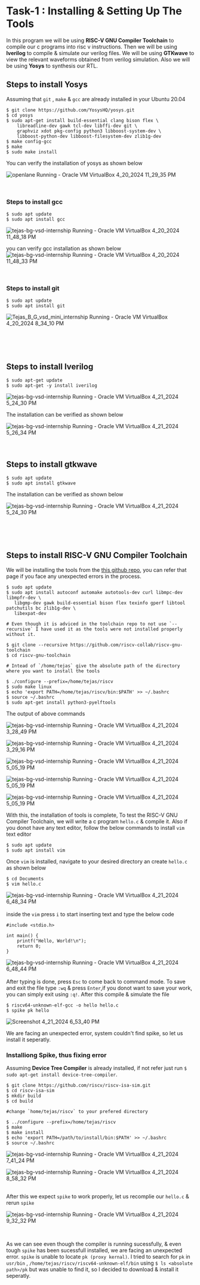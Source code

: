# Task-1 : Installing & Setting Up The Tools

In this program we will be using **RISC-V GNU Compiler Toolchain** to compile our c programs into risc v instructions. 
Then we will be using **Iverilog** to compile & simulate our verilog files. 
We will be using **GTKwave** to view the relevant waveforms obtained from verilog simulation.
Also we will be using **Yosys** to synthesis our RTL.

## Steps to install Yosys

Assuming that `git` , `make` & `gcc` are already installed in your Ubuntu 20.04


```
$ git clone https://github.com/YosysHQ/yosys.git
$ cd yosys
$ sudo apt-get install build-essential clang bison flex \
    libreadline-dev gawk tcl-dev libffi-dev git \
    graphviz xdot pkg-config python3 libboost-system-dev \
    libboost-python-dev libboost-filesystem-dev zlib1g-dev
$ make config-gcc
$ make 
$ sudo make install
```

You can verify the installation of yosys as shown below

![openlane  Running  - Oracle VM VirtualBox 4_20_2024 11_29_35 PM](https://github.com/tejasbg19/VSD-squadron-mini-internship/assets/163899793/7a5c36b0-7832-4c81-bbd8-bda9f40f44bb)


<br>

### Steps to install gcc 

```
$ sudo apt update
$ sudo apt install gcc
```

![tejas-bg-vsd-internship  Running  - Oracle VM VirtualBox 4_20_2024 11_48_18 PM](https://github.com/tejasbg19/VSD-squadron-mini-internship/assets/163899793/d511cc76-c5a7-41e6-895d-ca528712243b)


you can verify gcc installation as shown below
![tejas-bg-vsd-internship  Running  - Oracle VM VirtualBox 4_20_2024 11_48_33 PM](https://github.com/tejasbg19/VSD-squadron-mini-internship/assets/163899793/c1a47345-545a-4273-a9cd-239e9321a3d1)

<br>


### Steps to install git

```
$ sudo apt update
$ sudo apt install git
```

![Tejas_B_G_vsd_mini_internship  Running  - Oracle VM VirtualBox 4_20_2024 8_34_10 PM](https://github.com/tejasbg19/VSD-squadron-mini-internship/assets/163899793/0335cf76-3980-4854-9be8-cf9e56c98de0)

<br>
<br>
<br>


## Steps to install Iverilog


```
$ sudo apt-get update
$ sudo apt-get -y install iverilog
```

![tejas-bg-vsd-internship  Running  - Oracle VM VirtualBox 4_21_2024 5_24_30 PM](https://github.com/tejasbg19/VSD-squadron-mini-internship/assets/163899793/9de7728a-8fe7-4c14-b5e7-2c77f02891cc)


The installation can be verified as shown below

![tejas-bg-vsd-internship  Running  - Oracle VM VirtualBox 4_21_2024 5_26_34 PM](https://github.com/tejasbg19/VSD-squadron-mini-internship/assets/163899793/2b9d8b80-7610-4459-a803-409154fa3734)
<br>
<br>
<br>




## Steps to install gtkwave

```
$ sudo apt update
$ sudo apt install gtkwave
```

The installation can be verified as shown below

![tejas-bg-vsd-internship  Running  - Oracle VM VirtualBox 4_21_2024 5_24_30 PM](https://github.com/tejasbg19/VSD-squadron-mini-internship/assets/163899793/1e61c1bf-b2dc-4e6c-ada7-c56b623853a9)

<br> 
<br>
<br>

## Steps to install RISC-V GNU Compiler Toolchain

We will be installing the tools from the [this github repo](https://github.com/riscv-collab/riscv-gnu-toolchain), you can refer that page if you face any unexpected errors in the process. 

```
$ sudo apt update
$ sudo apt install autoconf automake autotools-dev curl libmpc-dev libmpfr-dev \
   libgmp-dev gawk build-essential bison flex texinfo gperf libtool patchutils bc zlib1g-dev \ 
   libexpat-dev

# Even though it is adviced in the toolchain repo to not use `--recursive` I have used it as the tools were not installed properly without it.

$ git clone --recursive https://github.com/riscv-collab/riscv-gnu-toolchain  
$ cd riscv-gnu-toolchain

# Intead of `/home/tejas` give the absolute path of the directory where you want to install the tools

$ ./configure --prefix=/home/tejas/riscv
$ sudo make linux
$ echo 'export PATH=/home/tejas/riscv/bin:$PATH' >> ~/.bashrc
$ source ~/.bashrc
$ sudo apt-get install python3-pyelftools
```

The output of above commands

![tejas-bg-vsd-internship  Running  - Oracle VM VirtualBox 4_21_2024 3_28_49 PM](https://github.com/tejasbg19/VSD-squadron-mini-internship/assets/163899793/e7f48a8d-7370-424f-81b2-667ec5b66648)


![tejas-bg-vsd-internship  Running  - Oracle VM VirtualBox 4_21_2024 3_29_16 PM](https://github.com/tejasbg19/VSD-squadron-mini-internship/assets/163899793/94884629-533a-470a-ac5c-af8ea534e21f)


![tejas-bg-vsd-internship  Running  - Oracle VM VirtualBox 4_21_2024 5_05_19 PM](https://github.com/tejasbg19/VSD-squadron-mini-internship/assets/163899793/cb3ac9de-3399-441e-999c-cc416ba2ab33)


![tejas-bg-vsd-internship  Running  - Oracle VM VirtualBox 4_21_2024 5_05_19 PM](https://github.com/tejasbg19/VSD-squadron-mini-internship/assets/163899793/e9ba9e52-1cba-474a-b79b-2b7f7f187cf5)


![tejas-bg-vsd-internship  Running  - Oracle VM VirtualBox 4_21_2024 5_05_19 PM](https://github.com/tejasbg19/VSD-squadron-mini-internship/assets/163899793/a6125c9a-06f4-4285-b04f-ef9cda00d4ec)

With this, the installation of tools is complete, To test the RISC-V GNU Compiler Toolchain, we will write a c program `hello.c` & compile it. Also if you donot have any text editor, follow the below commands to install `vim` text editor

```
$ sudo apt update
$ sudo apt install vim
```

Once `vim` is installed, navigate to your desired directory an create `hello.c` as shown below
```
$ cd Documents
$ vim hello.c
```
![tejas-bg-vsd-internship  Running  - Oracle VM VirtualBox 4_21_2024 6_48_34 PM](https://github.com/tejasbg19/VSD-squadron-mini-internship/assets/163899793/3918e88b-59fa-4cdb-b2b4-8d4991f2fa54)
<br><br>
inside the `vim` press `i` to start inserting text and type the below code
```
#include <stdio.h>

int main() {
    printf("Hello, World!\n");
    return 0;
}
```
![tejas-bg-vsd-internship  Running  - Oracle VM VirtualBox 4_21_2024 6_48_44 PM](https://github.com/tejasbg19/VSD-squadron-mini-internship/assets/163899793/76dcedfe-e8ce-4030-a664-dcbfc8c56e30)
<br> <br>
After typing is done, press `Esc` to come back to command mode. To save and exit the file type `:wq` & press `Enter`,if you donot want to save your work, you can simply exit using `:q!`. After this compile & simulate the file

```
$ riscv64-unknown-elf-gcc -o hello hello.c
$ spike pk hello
```

![Screenshot 4_21_2024 6_53_40 PM](https://github.com/tejasbg19/VSD-squadron-mini-internship/assets/163899793/cc50abc7-4e37-4a6a-bac1-53433acf1333)


We are facing an unexpected error, system couldn't find spike, so let us install it seperatly.
<br>



### Installiong Spike, thus fixing error

Assuming **Device Tree Compiler** is already installed, if not refer just run `$ sudo apt-get install device-tree-compiler`.


```
$ git clone https://github.com/riscv/riscv-isa-sim.git
$ cd riscv-isa-sim
$ mkdir build
$ cd build

#change `home/tejas/riscv` to your prefered directory

$ ../configure --prefix=/home/tejas/riscv
$ make
$ make install
$ echo 'export PATH=/path/to/install/bin:$PATH' >> ~/.bashrc
$ source ~/.bashrc
```


![tejas-bg-vsd-internship  Running  - Oracle VM VirtualBox 4_21_2024 7_41_24 PM](https://github.com/tejasbg19/VSD-squadron-mini-internship/assets/163899793/0cd531bd-1014-47e1-b86b-bfc782d58772)


![tejas-bg-vsd-internship  Running  - Oracle VM VirtualBox 4_21_2024 8_58_32 PM](https://github.com/tejasbg19/VSD-squadron-mini-internship/assets/163899793/91e4af05-6dc4-4404-b9d5-1b83affbe869)
<br> <br>

After this we expect `spike` to work properly, let us recomplie our `hello.c` & rerun `spike`

![tejas-bg-vsd-internship  Running  - Oracle VM VirtualBox 4_21_2024 9_32_32 PM](https://github.com/tejasbg19/VSD-squadron-mini-internship/assets/163899793/d24928aa-031a-4e17-a25c-ef4a1a79e7cf)

<br>


As we can see even though the compiler is running sucessfully, & even tough `spike` has been sucessfull installed, we are facing an unexpected error. `spike` is unable to locate `pk (proxy kernal)`. I tried to search for `pk` in `usr/bin` , `/home/tejas/riscv/riscv64-unknown-elf/bin` using  `$ ls <absolute path>/pk` but was unable to find it, so I decided to download & install it seperatly.

